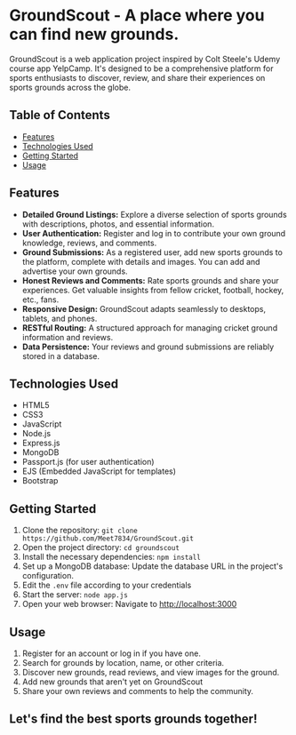 # GroundScout - A place where you can find new grounds.

GroundScout is a web application project inspired by Colt Steele's Udemy course app YelpCamp. It's designed to be a comprehensive platform for sports enthusiasts to discover, review, and share their experiences on sports grounds across the globe.

## Table of Contents

- [Features](#features)
- [Technologies Used](#technologies-used)
- [Getting Started](#getting-started)
- [Usage](#usage)

## Features

- **Detailed Ground Listings:** Explore a diverse selection of sports grounds with descriptions, photos, and essential information.
- **User Authentication:** Register and log in to contribute your own ground knowledge, reviews, and comments.
- **Ground Submissions:** As a registered user, add new sports grounds to the platform, complete with details and images. You can add and advertise your own grounds.
- **Honest Reviews and Comments:** Rate sports grounds and share your experiences. Get valuable insights from fellow cricket, football, hockey, etc., fans.
- **Responsive Design:** GroundScout adapts seamlessly to desktops, tablets, and phones.
- **RESTful Routing:** A structured approach for managing cricket ground information and reviews.
- **Data Persistence:** Your reviews and ground submissions are reliably stored in a database.

## Technologies Used

- HTML5
- CSS3
- JavaScript
- Node.js
- Express.js
- MongoDB
- Passport.js (for user authentication)
- EJS (Embedded JavaScript for templates)
- Bootstrap

## Getting Started

1. Clone the repository: `git clone https://github.com/Meet7834/GroundScout.git`
2. Open the project directory: `cd groundscout`
3. Install the necessary dependencies: `npm install`
4. Set up a MongoDB database: Update the database URL in the project's configuration.
5. Edit the `.env` file according to your credentials
6. Start the server: `node app.js`
7. Open your web browser: Navigate to [http://localhost:3000](http://localhost:3000)

## Usage

1. Register for an account or log in if you have one.
2. Search for grounds by location, name, or other criteria.
3. Discover new grounds, read reviews, and view images for the ground.
4. Add new grounds that aren't yet on GroundScout
5. Share your own reviews and comments to help the community.

## Let's find the best sports grounds together!